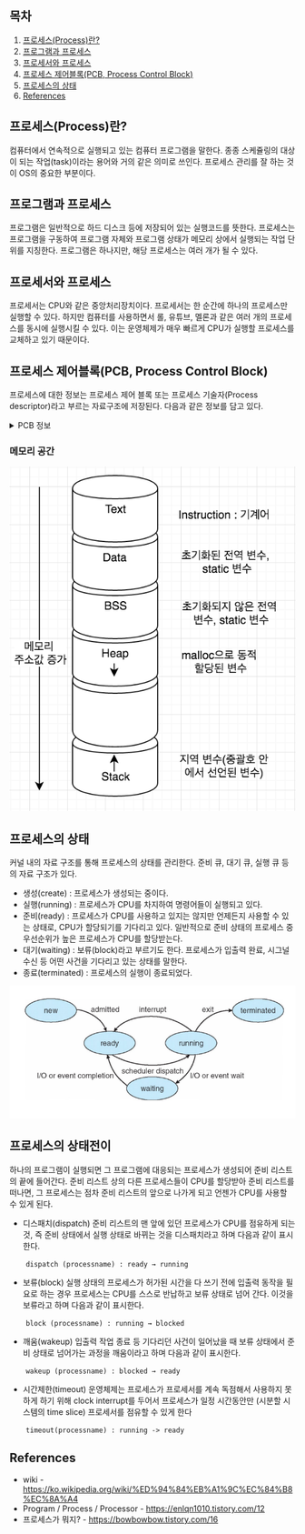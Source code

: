 ## 목차

1. [프로세스(Process)란?](#프로세스process란)
2. [프로그램과 프로세스](#프로그램과-프로세스)
3. [프로세서와 프로세스](#프로세서와-프로세스)
4. [프로세스 제어블록(PCB, Process Control Block)](#프로세스-제어블록pcb-process-control-block)
5. [프로세스의 상태](#프로세스의-상태)
6. [References](#references)

## 프로세스(Process)란?
컴퓨터에서 연속적으로 실행되고 있는 컴퓨터 프로그램을 말한다. 종종 스케쥴링의 대상이 되는 작업(task)이라는 용어와 거의 같은 의미로 쓰인다. 프로세스 관리를 잘 하는 것이 OS의 중요한 부분이다.

## 프로그램과 프로세스
프로그램은 일반적으로 하드 디스크 등에 저장되어 있는 실행코드를 뜻한다. 프로세스는 프로그램을 구동하여 프로그램 자체와 프로그램 상태가 메모리 상에서 실행되는 작업 단위를 지칭한다. 프로그램은 하나지만, 해당 프로세스는 여러 개가 될 수 있다.

## 프로세서와 프로세스
프로세서는 CPU와 같은 중앙처리장치이다. 프로세서는 한 순간에 하나의 프로세스만 실행할 수 있다. 하지만 컴퓨터를 사용하면서 롤, 유튜브, 멜론과 같은 여러 개의 프로세스를 동시에 실행시킬 수 있다. 이는 운영체제가 매우 빠르게 CPU가 실행할 프로세스를 교체하고 있기 때문이다.

## 프로세스 제어블록(PCB, Process Control Block)
프로세스에 대한 정보는 프로세스 제어 블록 또는 프로세스 기술자(Process descriptor)라고 부르는 자료구조에 저장된다. 다음과 같은 정보를 담고 있다.
<details><summary> PCB 정보 </summary>

* PID : Process identification, 운영체제가 각 프로세스를 식별하기 위해 부여한 프로세스 식별번호이다.
* 프로세스 상태 : 프로세스의 상태를 저장한다. 실행, 대기 등의 상태가 있다.
* 프로그램 카운터 : Program Counter, IP. 프로세서가 다음으로 실행할 명령어를 가리키는 값이다. 즉, 다음에 실행할 기계어 코드의 메모리 주소를 가리킨다. 
* 스케줄링 우선순위 : 여러 개의 프로세스가 CPU에서 실행되는 순서를 결정하는 것을 스케줄링이라고 한다. 여기서 우선순위가 높으면 먼저 실행될 수 있다.
* 권한 : 프로세스가 접근할 수 있는 자원을 결정하는 정보이다.
* 부모와 자식 프로세스 : 최초로 생성되는 init 프로세스를 제외하고 모든 프로세스는 부모 프로세스를 복제해서 생성된다. 트리 관계를 형성한다.
* 프로그램 포인터 : 프로그램에 대한 정보를 담은 공간에 대한 포인터이다. 
* 자원 포인터
* 실행문맥 : 마지막으로 실행한 프로세서의 레지스터 내용을 담고 있다. 연속적으로 실행된 것처럼 하기 위해 이 레지스터 정보를 가진다.

</details>

### 메모리 공간
![](../../image/process/memory.png)

## 프로세스의 상태
커널 내의 자료 구조를 통해 프로세스의 상태를 관리한다. 준비 큐, 대기 큐, 실행 큐 등의 자료 구조가 있다.
* 생성(create) : 프로세스가 생성되는 중이다.
* 실행(running) : 프로세스가 CPU를 차지하여 명령어들이 실행되고 있다.
* 준비(ready) : 프로세스가 CPU를 사용하고 있지는 않지만 언제든지 사용할 수 있는 상태로, CPU가 할당되기를 기다리고 있다. 일반적으로 준비 상태의 프로세스 중 우선순위가 높은 프로세스가 CPU를 할당받는다.
* 대기(waiting) : 보류(block)라고 부르기도 한다. 프로세스가 입출력 완료, 시그널 수신 등 어떤 사건을 기다리고 있는 상태를 말한다.
* 종료(terminated) : 프로세스의 실행이 종료되었다.

![](../../image/process/process%20state%20transitions.png)


## 프로세스의 상태전이
하나의 프로그램이 실행되면 그 프로그램에 대응되는 프로세스가 생성되어 준비 리스트의 끝에 들어간다. 준비 리스트 상의 다른 프로세스들이 CPU를 할당받아 준비 리스트를 떠나면, 그 프로세스는 점차 준비 리스트의 앞으로 나가게 되고 언젠가 CPU를 사용할 수 있게 된다.

* 디스패치(dispatch)
준비 리스트의 맨 앞에 있던 프로세스가 CPU를 점유하게 되는 것, 즉 준비 상태에서 실행 상태로 바뀌는 것을 디스패치라고 하며 다음과 같이 표시한다.
```
    dispatch (processname) : ready → running
```
* 보류(block)
실행 상태의 프로세스가 허가된 시간을 다 쓰기 전에 입출력 동작을 필요로 하는 경우 프로세스는 CPU를 스스로 반납하고 보류 상태로 넘어 간다. 이것을 보류라고 하며 다음과 같이 표시한다.
```
    block (processname) : running → blocked
```
* 깨움(wakeup)
입출력 작업 종료 등 기다리던 사건이 일어났을 때 보류 상태에서 준비 상태로 넘어가는 과정을 깨움이라고 하며 다음과 같이 표시한다.
```
    wakeup (processname) : blocked → ready
```
* 시간제한(timeout)
운영체제는 프로세스가 프로세서를 계속 독점해서 사용하지 못하게 하기 위해 clock interrupt를 두어서 프로세스가 일정 시간동안만 (시분할 시스템의 time slice) 프로세서를 점유할 수 있게 한다
```
    timeout(processname) : running -> ready
```

## References
* wiki - https://ko.wikipedia.org/wiki/%ED%94%84%EB%A1%9C%EC%84%B8%EC%8A%A4
* Program / Process / Processor - https://enlqn1010.tistory.com/12
* 프로세스가 뭐지? - https://bowbowbow.tistory.com/16